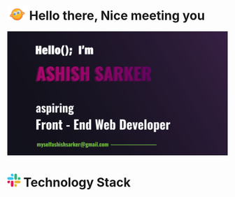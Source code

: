 <h1><img src="https://raw.githubusercontent.com/Myself-Ashish-Sarker/Myself-Ashish-Sarker/main/oh-hello.gif" width="50">Hello there, Nice meeting you</h1>
<img src="https://raw.githubusercontent.com/Myself-Ashish-Sarker/Myself-Ashish-Sarker/main/banner.jpg">


<h1><img src="https://raw.githubusercontent.com/Myself-Ashish-Sarker/Myself-Ashish-Sarker/main/slack.png" width="30"/> Technology Stack</h1>
